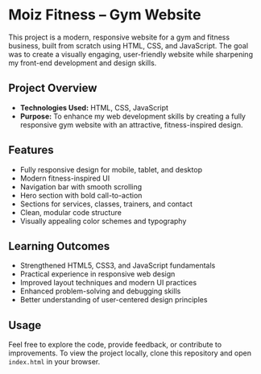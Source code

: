 # Moiz Fitness – Gym Website

This project is a modern, responsive website for a gym and fitness business, built from scratch using HTML, CSS, and JavaScript. The goal was to create a visually engaging, user-friendly website while sharpening my front-end development and design skills.

## Project Overview

- **Technologies Used:** HTML, CSS, JavaScript
- **Purpose:** To enhance my web development skills by creating a fully responsive gym website with an attractive, fitness-inspired design.

## Features

- Fully responsive design for mobile, tablet, and desktop
- Modern fitness-inspired UI
- Navigation bar with smooth scrolling
- Hero section with bold call-to-action
- Sections for services, classes, trainers, and contact
- Clean, modular code structure
- Visually appealing color schemes and typography

## Learning Outcomes

- Strengthened HTML5, CSS3, and JavaScript fundamentals
- Practical experience in responsive web design
- Improved layout techniques and modern UI practices
- Enhanced problem-solving and debugging skills
- Better understanding of user-centered design principles

## Usage

Feel free to explore the code, provide feedback, or contribute to improvements. To view the project locally, clone this repository and open `index.html` in your browser.


